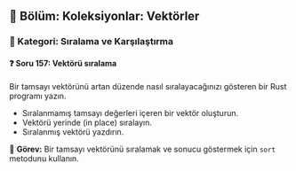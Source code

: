 ## 📘 Bölüm: Koleksiyonlar: Vektörler  
### 🔹 Kategori: Sıralama ve Karşılaştırma  
#### ❓ Soru 157: Vektörü sıralama

Bir tamsayı vektörünü artan düzende nasıl sıralayacağınızı gösteren bir Rust programı yazın.

- Sıralanmamış tamsayı değerleri içeren bir vektör oluşturun.
- Vektörü yerinde (in place) sıralayın.
- Sıralanmış vektörü yazdırın.

🔧 **Görev:** Bir tamsayı vektörünü sıralamak ve sonucu göstermek için `sort` metodunu kullanın.

